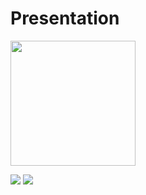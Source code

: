 # Presentation
<img src="/cartoon.png" width="200">


![](https://github-readme-stats.vercel.app/api/top-langs/?username=Thibateau&theme=radical&hide_langs_below=8)
![](https://github-readme-stats.vercel.app/api?username=Thibateau&show_icons=true&theme=radical&count_private=true)